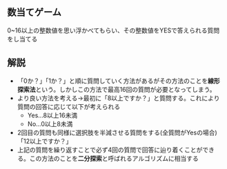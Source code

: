 ## 数当てゲーム
0~16以上の整数値を思い浮かべてもらい、その整数値をYESで答えられる質問をし当てる

## 解説
- 「0か？」「1か？」と順に質問していく方法があるがその方法のことを**線形探索法**という。しかしこの方法で最高16回の質問が必要となってしまう。
- より良い方法を考える→最初に「8以上ですか？」と質問する。これにより質問の回答に応じて以下が考えられる
  - Yes...8以上16未満
  - No...0以上8未満
- 2回目の質問も同様に選択肢を半減させる質問をする(全質問がYesの場合)「12以上ですか？」
- 上記の質問を繰り返すことで必ず4回の質問で回答に辿り着くことができる。この方法のことを**二分探索**と呼ばれるアルゴリズムに相当する

